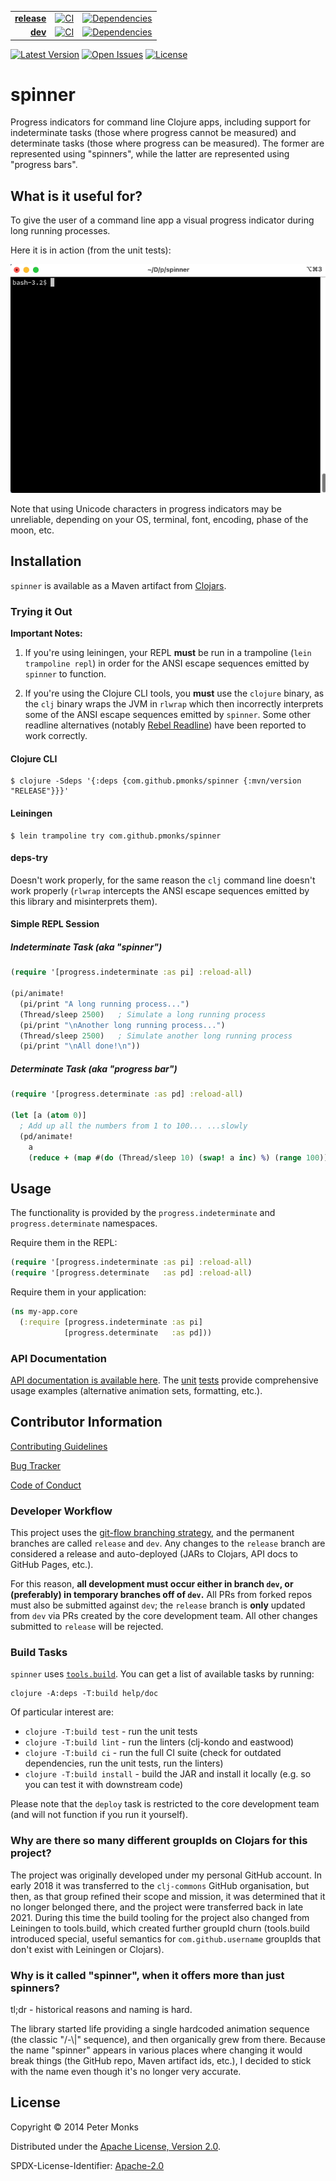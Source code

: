 | | | |
|---:|:---:|:---:|
| [**release**](https://github.com/pmonks/spinner/tree/release) | [![CI](https://github.com/pmonks/spinner/actions/workflows/ci.yml/badge.svg?branch=release)](https://github.com/pmonks/spinner/actions?query=workflow%3ACI+branch%3Arelease) | [![Dependencies](https://github.com/pmonks/spinner/actions/workflows/dependencies.yml/badge.svg?branch=release)](https://github.com/pmonks/spinner/actions?query=workflow%3Adependencies+branch%3Arelease) |
| [**dev**](https://github.com/pmonks/spinner/tree/dev) | [![CI](https://github.com/pmonks/spinner/actions/workflows/ci.yml/badge.svg?branch=dev)](https://github.com/pmonks/spinner/actions?query=workflow%3ACI+branch%3Adev) | [![Dependencies](https://github.com/pmonks/spinner/actions/workflows/dependencies.yml/badge.svg?branch=dev)](https://github.com/pmonks/spinner/actions?query=workflow%3Adependencies+branch%3Adev) |

[![Latest Version](https://img.shields.io/clojars/v/com.github.pmonks/spinner)](https://clojars.org/com.github.pmonks/spinner/) [![Open Issues](https://img.shields.io/github/issues/pmonks/spinner.svg)](https://github.com/pmonks/spinner/issues) [![License](https://img.shields.io/github/license/pmonks/spinner.svg)](https://github.com/pmonks/spinner/blob/release/LICENSE)

# spinner

Progress indicators for command line Clojure apps, including support for indeterminate tasks (those where progress cannot be measured) and determinate tasks (those where progress can be measured).  The former are represented using "spinners", while the latter are represented using "progress bars".

## What is it useful for?

To give the user of a command line app a visual progress indicator during long running processes.

Here it is in action (from the unit tests):
<p align="center">
  <img alt="Spinner example screenshot" src="https://raw.githubusercontent.com/pmonks/spinner/release/spinner-demo.gif"/>
</p>

Note that using Unicode characters in progress indicators may be unreliable, depending on your OS, terminal, font, encoding, phase of the moon, etc.

## Installation

`spinner` is available as a Maven artifact from [Clojars](https://clojars.org/com.github.pmonks/spinner).

### Trying it Out

**Important Notes:**

1. If you're using leiningen, your REPL **must** be run in a trampoline (`lein trampoline repl`) in order for the ANSI escape sequences emitted by `spinner` to function.

2. If you're using the Clojure CLI tools, you **must** use the `clojure` binary, as the `clj` binary wraps the JVM in `rlwrap` which then incorrectly interprets some of the ANSI escape sequences emitted by `spinner`. Some other readline alternatives (notably [Rebel Readline](https://github.com/bhauman/rebel-readline)) have been reported to work correctly.

#### Clojure CLI

```shell
$ clojure -Sdeps '{:deps {com.github.pmonks/spinner {:mvn/version "RELEASE"}}}'
```

#### Leiningen

```shell
$ lein trampoline try com.github.pmonks/spinner
```

#### deps-try

Doesn't work properly, for the same reason the `clj` command line doesn't work properly (`rlwrap` intercepts the ANSI escape sequences emitted by this library and misinterprets them).

#### Simple REPL Session

##### Indeterminate Task (aka "spinner")

```clojure
(require '[progress.indeterminate :as pi] :reload-all)

(pi/animate!
  (pi/print "A long running process...")
  (Thread/sleep 2500)   ; Simulate a long running process
  (pi/print "\nAnother long running process...")
  (Thread/sleep 2500)   ; Simulate another long running process
  (pi/print "\nAll done!\n"))  
```

##### Determinate Task (aka "progress bar")

```clojure
(require '[progress.determinate :as pd] :reload-all)

(let [a (atom 0)]
  ; Add up all the numbers from 1 to 100... ...slowly
  (pd/animate!
    a
    (reduce + (map #(do (Thread/sleep 10) (swap! a inc) %) (range 100)))))
```

## Usage

The functionality is provided by the `progress.indeterminate` and `progress.determinate` namespaces.

Require them in the REPL:

```clojure
(require '[progress.indeterminate :as pi] :reload-all)
(require '[progress.determinate   :as pd] :reload-all)
```

Require them in your application:

```clojure
(ns my-app.core
  (:require [progress.indeterminate :as pi]
            [progress.determinate   :as pd]))
```

### API Documentation

[API documentation is available here](https://pmonks.github.io/spinner/).  The [unit](https://github.com/pmonks/spinner/blob/release/test/progress/indeterminate_test.clj) [tests](https://github.com/pmonks/spinner/blob/release/test/progress/determinate_test.clj) provide comprehensive usage examples (alternative animation sets, formatting, etc.).

## Contributor Information

[Contributing Guidelines](https://github.com/pmonks/spinner/blob/release/.github/CONTRIBUTING.md)

[Bug Tracker](https://github.com/pmonks/spinner/issues)

[Code of Conduct](https://github.com/pmonks/spinner/blob/release/.github/CODE_OF_CONDUCT.md)

### Developer Workflow

This project uses the [git-flow branching strategy](https://nvie.com/posts/a-successful-git-branching-model/), and the permanent branches are called `release` and `dev`.  Any changes to the `release` branch are considered a release and auto-deployed (JARs to Clojars, API docs to GitHub Pages, etc.).

For this reason, **all development must occur either in branch `dev`, or (preferably) in temporary branches off of `dev`.**  All PRs from forked repos must also be submitted against `dev`; the `release` branch is **only** updated from `dev` via PRs created by the core development team.  All other changes submitted to `release` will be rejected.

### Build Tasks

`spinner` uses [`tools.build`](https://clojure.org/guides/tools_build). You can get a list of available tasks by running:

```
clojure -A:deps -T:build help/doc
```

Of particular interest are:

* `clojure -T:build test` - run the unit tests
* `clojure -T:build lint` - run the linters (clj-kondo and eastwood)
* `clojure -T:build ci` - run the full CI suite (check for outdated dependencies, run the unit tests, run the linters)
* `clojure -T:build install` - build the JAR and install it locally (e.g. so you can test it with downstream code)

Please note that the `deploy` task is restricted to the core development team (and will not function if you run it yourself).

### Why are there so many different groupIds on Clojars for this project?

The project was originally developed under my personal GitHub account.  In early 2018 it was transferred to the `clj-commons` GitHub organisation, but then, as that group refined their scope and mission, it was determined that it no longer belonged there, and the project were transferred back in late 2021.  During this time the build tooling for the project also changed from Leiningen to tools.build, which created further groupId churn (tools.build introduced special, useful semantics for `com.github.username` groupIds that don't exist with Leiningen or Clojars).

### Why is it called "spinner", when it offers more than just spinners?

tl;dr - historical reasons and naming is hard.

The library started life providing a single hardcoded animation sequence (the classic "/-\\|" sequence), and then organically grew from there.  Because the name "spinner" appears in various places where changing it would break things (the GitHub repo, Maven artifact ids, etc.), I decided to stick with the name even though it's no longer very accurate.

## License

Copyright © 2014 Peter Monks

Distributed under the [Apache License, Version 2.0](http://www.apache.org/licenses/LICENSE-2.0).

SPDX-License-Identifier: [Apache-2.0](https://spdx.org/licenses/Apache-2.0)
